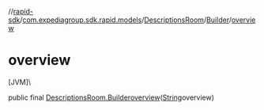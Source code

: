 //[rapid-sdk](../../../../index.md)/[com.expediagroup.sdk.rapid.models](../../index.md)/[DescriptionsRoom](../index.md)/[Builder](index.md)/[overview](overview.md)

# overview

[JVM]\

public final [DescriptionsRoom.Builder](index.md)[overview](overview.md)([String](https://docs.oracle.com/javase/8/docs/api/java/lang/String.html)overview)
